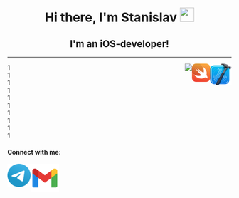 <h1 align="center"> Hi there, I'm Stanislav <img src="https://github.com/blackcater/blackcater/raw/main/images/Hi.gif" height="32" width="32"></h1>
<h2 align="center">I'm an iOS-developer!</h2>
<hr>

<a href="https://developer.apple.com" target="_blank"> 
	<img align="right"  width="48" src="images/xcode.svg"/></a>
<a href="https://developer.apple.com/swift" target="_blank"> 
	<img align="right"  width="41" src="images/swift.svg"/></a>
<a href="https://www.codewars.com/users/Stanislav96RUS" target="_blank"> 
	<img align="right" src="https://www.codewars.com/users/Stanislav96RUS/badges/large"/></a>

 1  
 1  
 1  
 1  
 1  
 1  
 1  
 1  
 1  
 1  
 

#### Connect with me:
<a href="http://t.me/StanWhiteZ" target="_blank"> 
	<img align="left"  width="52" src="images/telegram.svg"/></a>
<a href="mailto:malyukovstanislav@gmail.com" target="_blank"> 
	<img align="left"  width="64" src="images/gmail.svg"/></a>
